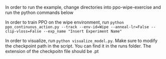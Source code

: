 In order to run the example, change directories into ppo-wipe-exercise and run the python commands below

In order to train PPO on the wipe environment, run  `python ppo_continuous_action.py --track --env-id=Wipe --anneal-lr=False --clip-vloss=False --exp_name "Insert Experiment Name"`

In order to visualize, run `python visualize_model.py`. Make sure to modify the checkpoint path in the script. You can find it in the runs folder. The extension of the checkpoitn file should be .pt
